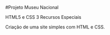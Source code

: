 #Projeto Museu Nacional

HTML5 e CSS 3 Recursos Especiais

Criação de uma site simples com HTML e CSS.
